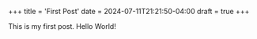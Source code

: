 +++
title = 'First Post'
date = 2024-07-11T21:21:50-04:00
draft = true
+++

This is my first post. Hello World!
